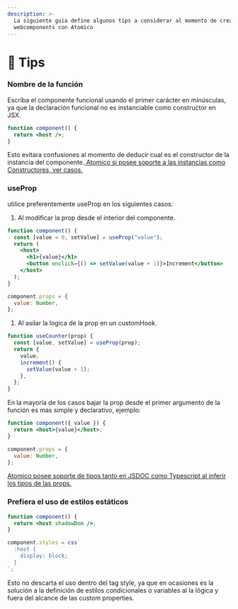 ```yaml
---
description: >-
  La siguiente guia define algunos tips a considerar al momento de crear
  webcomponents con Atomico
---
```


# 🎯 Tips

### Nombre de la función

Escriba el componente funcional usando el primer carácter en minúsculas, ya que la declaración funcional no es instanciable como constructor en JSX.

```jsx
function component() {
  return <host />;
}
```

Esto evitara confusiones al momento de deducir cual es el constructor de la instancia del componente.[ Atomico si posee soporte a las instancias como Constructores, ver casos.](https://atomico.gitbook.io/doc/v/espanol/api/virtualdom/avanzado#constructor-con-custom-element)

### useProp

utilice preferentemente useProp en los siguientes casos:

1. Al modificar la prop desde el interior del componente.

```jsx
function component() {
  const [value = 0, setValue] = useProp("value");
  return (
    <host>
      <h1>{value}</h1>
      <button onclick={() => setValue(value + 1)}>Increment</button>
    </host>
  );
}

component.props = {
  value: Number,
};
```

1. Al asilar la logica de la prop en un customHook.

```jsx
function useCounter(prop) {
  const [value, setValue] = useProp(prop);
  return {
    value,
    increment() {
      setValue(value + 1);
    },
  };
}
```

En la mayoría de los casos bajar la prop desde el primer argumento de la función es mas simple y declarativo, ejemplo:

```jsx
function component({ value }) {
  return <host>{value}</host>;
}

component.props = {
  value: Number,
};
```

[Atomico posee soporte de tipos tanto en JSDOC como Typescript al inferir los tipos de las props.](https://atomico.gitbook.io/doc/v/espanol/api/virtualdom/avanzado#constructor-con-custom-element)

### Prefiera el uso de estilos estáticos

```jsx
function component() {
  return <host shadowDom />;
}

component.styles = css`
  :host {
    display: block;
  }
`;
```

Esto no descarta el uso dentro del tag style, ya que en ocasiones es la solución a la definición de estilos condicionales o variables al la lógica y fuera del alcance de las custom properties.
